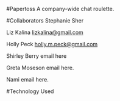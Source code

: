 #Papertoss
A company-wide chat roulette. 

#Collaborators 
Stephanie Sher

Liz Kalina 
lizkalina@gmail.com

Holly Peck 
holly.m.peck@gmail.com

Shirley Berry 
email here

Greta Moseson
email here.

Nami 
email here. 

#Technology Used